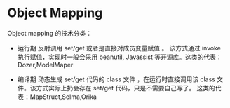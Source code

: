# Object Mapping

Object mapping 的技术分类：

- 运行期 反射调用 set/get 或者是直接对成员变量赋值 。 该方式通过 invoke 执行赋值，实现时一般会采用 beanutil, Javassist 等开源库。这类的代表：Dozer,ModelMaper

- 编译期 动态生成 set/get 代码的 class 文件 ，在运行时直接调用该 class 文件。该方式实际上扔会存在 set/get 代码，只是不需要自己写了。 这类的代表：MapStruct,Selma,Orika
